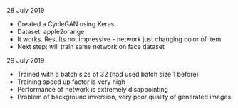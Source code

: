 28 July 2019
 - Created a CycleGAN using Keras
 - Dataset: apple2orange
 - It works. Results not impressive - network just changing color of item
 - Next step: will train same network on face dataset

29 July 2019
 - Trained with a batch size of 32 (had used batch size 1 before)
 - Training speed up factor is very high
 - Performance of network is extremely disappointing
 - Problem of background inversion, very poor quality of generated images
